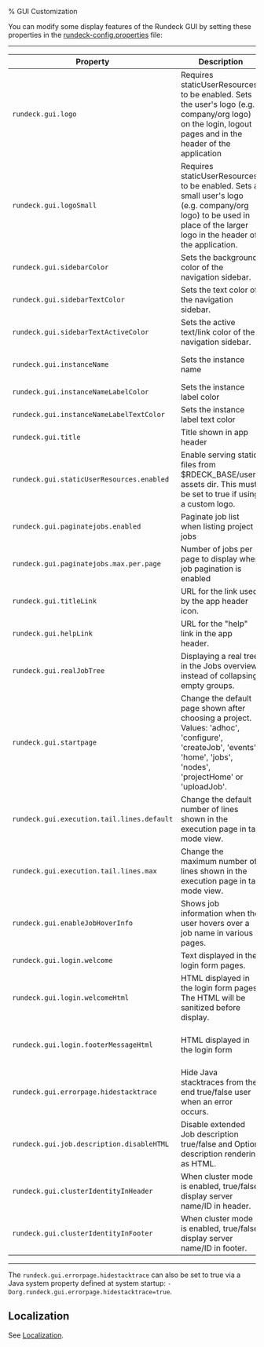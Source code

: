 % GUI Customization

You can modify some display features of the Rundeck GUI by setting
these properties in the [rundeck-config.properties](configuration-file-reference.html#rundeck-config.properties) file:

-------------------------------------------------------------------------------

| **Property**  | **Description**  | **Example** |
| - | - | - |
| `rundeck.gui.logo`                          | Requires staticUserResources to be enabled. Sets the user's logo (e.g. company/org logo) on the login, logout pages and in the header of the application | 'rundeck.png' |
| `rundeck.gui.logoSmall`                     | Requires staticUserResources to be enabled. Sets a small user's logo (e.g. company/org logo) to be used in place of the larger logo in the header of the application. | 'rundeck.small.png' |
| `rundeck.gui.sidebarColor`                  | Sets the background color of the navigation sidebar. | '#2910f8' |
| `rundeck.gui.sidebarTextColor`              | Sets the text color of the navigation sidebar.  | '#fffdfa' |
| `rundeck.gui.sidebarTextActiveColor`        | Sets the active text/link color of the navigation sidebar. | '#000000' |
| `rundeck.gui.instanceName`                  | Sets the instance name | 'Ops Management Console> Prod', 'Ops Staging' |
| `rundeck.gui.instanceNameLabelColor`        | Sets the instance label color | '#2910f8' |
| `rundeck.gui.instanceNameLabelTextColor`    | Sets the instance label text color | '#64fe31' |
| `rundeck.gui.title`                         | Title shown in app header | Test App |
| `rundeck.gui.staticUserResources.enabled`   | Enable serving static files from $RDECK_BASE/user-assets dir. This must be set to true if using a custom logo. | true |
| `rundeck.gui.paginatejobs.enabled`          | Paginate job list when listing project jobs | true |                                  
| `rundeck.gui.paginatejobs.max.per.page`     | Number of jobs per page to display when job pagination is enabled | true |
| `rundeck.gui.titleLink`                     | URL for the link used by the app header icon. | http://rundeck.org |
| `rundeck.gui.helpLink`                      | URL for the "help" link in the app header.  | http://rundeck.org/docs |
| `rundeck.gui.realJobTree`                   | Displaying a real tree in the Jobs overview instead of collapsing empty groups. | false **Default: true** |
| `rundeck.gui.startpage`                     | Change the default page shown after choosing a project. Values: 'adhoc', 'configure', 'createJob', 'events', 'home', 'jobs', 'nodes', 'projectHome' or 'uploadJob'. | **Default: 'projectHome'** |
| `rundeck.gui.execution.tail.lines.default`  | Change the default number of lines shown in the execution page in tail mode view. | **Default: 20** |
| `rundeck.gui.execution.tail.lines.max`      | Change the maximum number of lines shown in the execution page in tail mode view. | **Default: 100** |
| `rundeck.gui.enableJobHoverInfo`            | Shows job information when the user hovers over a job name in various   pages.| **Default: true** |
| `rundeck.gui.login.welcome`                 | Text displayed in the login form pages. | **Default: blank** |
| `rundeck.gui.login.welcomeHtml`             | HTML displayed in the login form pages. The HTML will be sanitized before display. | **Default: blank** |
| `rundeck.gui.login.footerMessageHtml`       | HTML displayed in the login form| pages (below the login form). The HTML will be sanitized before display. | **Default:blank** |
| `rundeck.gui.errorpage.hidestacktrace`      | Hide Java stacktraces from the end   true/false user when an error occurs. | **Default: false**|
| `rundeck.gui.job.description.disableHTML`   | Disable extended Job description true/false and Option description rendering as HTML. | **Default: false**|
| `rundeck.gui.clusterIdentityInHeader`       | When cluster mode is enabled, true/false display server name/ID in header.| **Default: false** |
| `rundeck.gui.clusterIdentityInFooter`       | When cluster mode is enabled, true/false display server name/ID in footer.| **Default: true** |

-------------------------------------------------------------------------------

The `rundeck.gui.errorpage.hidestacktrace` can also be set to true via a Java system property defined at system startup:
`-Dorg.rundeck.gui.errorpage.hidestacktrace=true`.

## Localization

See [Localization](localization.html).
